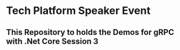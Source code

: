 # Tech Platform Speaker Event

## This Repository to holds the Demos for gRPC with .Net Core Session 3


